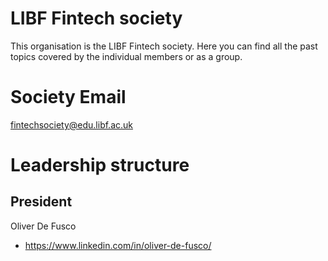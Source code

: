 # LIBF Fintech society

This organisation is the LIBF Fintech society. Here you can find all the past topics covered by the individual members or as a group.

# Society Email

fintechsociety@edu.libf.ac.uk

# Leadership structure

## President

Oliver De Fusco
- https://www.linkedin.com/in/oliver-de-fusco/

<!--

**Here are some ideas to get you started:**

🙋‍♀️ A short introduction - what is your organization all about?
🌈 Contribution guidelines - how can the community get involved?
👩‍💻 Useful resources - where can the community find your docs? Is there anything else the community should know?
🍿 Fun facts - what does your team eat for breakfast?
🧙 Remember, you can do mighty things with the power of [Markdown](https://docs.github.com/github/writing-on-github/getting-started-with-writing-and-formatting-on-github/basic-writing-and-formatting-syntax)
-->
